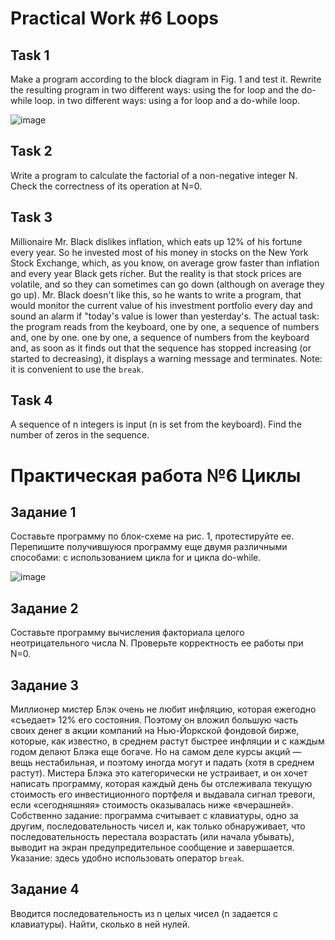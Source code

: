 # Practical Work #6 Loops

## Task 1

Make a program according to the block diagram in Fig. 1 and test it. Rewrite the resulting program in two different
ways: using the for loop and the do-while loop.
in two different ways: using a for loop and a do-while loop.

![image](https://github.com/MaksymAndreiev/AlgorithmProgrCourse/assets/29687267/211081ef-7373-40f1-8e67-2b6def33c9b4)

## Task 2

Write a program to calculate the factorial of a non-negative integer N. Check the correctness of its operation at N=0.

## Task 3

Millionaire Mr. Black dislikes inflation, which eats up 12% of his fortune every year. So he invested most of his money
in stocks on the New York Stock Exchange, which, as you know, on average grow faster than inflation and every year Black
gets richer. But the reality is that stock prices are volatile, and so they can sometimes can go down (although on
average they go up). Mr. Black doesn't like this, so he wants to write a program, that would monitor the current value
of his investment portfolio every day and sound an alarm if "today's value is lower than yesterday's. The actual task:
the program reads from the keyboard, one by one, a sequence of numbers and, one by one. one by one, a sequence of
numbers from the keyboard and, as soon as it finds out that the sequence has stopped increasing (or started to
decreasing), it displays a warning message and terminates. Note: it is convenient to use the `break`.

## Task 4

A sequence of n integers is input (n is set from the keyboard). Find the number of zeros in the sequence.

# Практическая работа №6 Циклы

## Задание 1

Составьте программу по блок-схеме на рис. 1, протестируйте ее. Перепишите получившуюся программу еще двумя различными
способами: с использованием цикла for и цикла do-while.

![image](https://github.com/MaksymAndreiev/AlgorithmProgrCourse/assets/29687267/211081ef-7373-40f1-8e67-2b6def33c9b4)

## Задание 2

Составьте программу вычисления факториала целого неотрицательного числа N. Проверьте корректность ее работы при N=0.

## Задание 3

Миллионер мистер Блэк очень не любит инфляцию, которая ежегодно «съедает» 12% его состояния. Поэтому он вложил большую
часть своих денег в акции компаний на Нью-Йоркской фондовой бирже, которые, как известно, в среднем растут быстрее
инфляции и с каждым годом делают Блэка еще богаче. Но на самом деле курсы акций — вещь нестабильная, и поэтому иногда
могут и падать (хотя в среднем растут). Мистера Блэка это категорически не устраивает, и он хочет написать программу,
которая каждый день бы отслеживала текущую стоимость его инвестиционного портфеля и выдавала сигнал тревоги, если
«сегодняшняя» стоимость оказывалась ниже «вчерашней». Собственно задание: программа считывает с клавиатуры, одно за
другим, последовательность чисел и, как только обнаруживает, что последовательность перестала возрастать (или начала
убывать), выводит на экран предупредительное сообщение и завершается. Указание: здесь удобно использовать оператор
`break`.

## Задание 4

Вводится последовательность из n целых чисел (n задается с клавиатуры). Найти, сколько в ней нулей.
